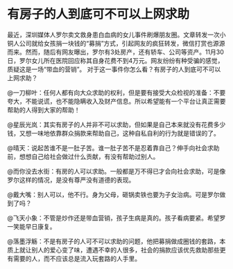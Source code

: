 # 有房子的人到底可不可以上网求助

最近，深圳媒体人罗尔卖文救身患白血病的女儿事件刷爆朋友圈。文章转发一次小铜人公司就给女孩捐一块钱的“募捐”方式，引起网友的疯狂转发，微信打赏也源源而来。然而，随后有网友曝出，罗尔有3处房产，还有轿车、公司等资产。11月30日，罗尔女儿所在医院回应称其自身花费不到4万元。网友纷纷有种受骗的感觉，质疑这是一场“带血的营销”。 对于这一事件你怎么看？有房子的人到底可不可以上网求助？ 

@一刀柳叶：任何人都有向大众求助的权利，但是要有接受大众检视的准备：不要夸大，不能说谎，也不能隐瞒收入及财产信息。所以希望能有一个平台让真正需要帮助的人得到大家的帮助！ 

@星辰光岚：其实有房子的人并非不可以求助，但如果是自己本来就没有花费多少钱，又想一味地依靠群众捐款来帮助自己，这种自私自利的行为就是错误的了。 

@晴天：说起苦谁不是一肚子苦。谁一肚子苦不是忍着靠自己？伸手向社会求助前，想想自己给社会做过什么贡献，有没有帮助过别人。 

@而你没去水街：有房的人可以求助。一般都是万不得已才会向社会求助，可是像罗尔这样的情况，是没有尊严没有道德的表现。 

@戴大嘴：别人可以，他不行。身为父母，砸锅卖铁也要为子女治病。可是罗尔做到了吗？ 

@飞天小象：不管是炒作还是带血营销，孩子生病是真的。孩子看病要紧。希望罗一笑能早日康复。 

@落墨浮觞：不是有房子的人可不可以求助的问题，他把募捐做成圈钱的套路，本质上就让别人的爱心变了味，遭遇不幸的人很多，社会的捐款应该优先救助那些更有需要的人，而不应该总是流入玩套路的人手里。